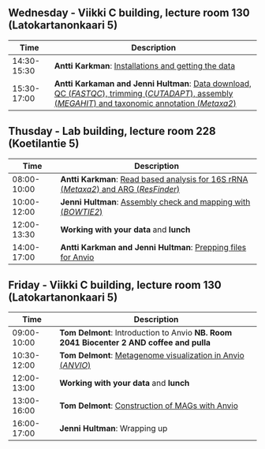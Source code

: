 ## Wednesday - Viikki C building, lecture room 130 (Latokartanonkaari 5)
| Time | Description |
| --- | --- |
| 14:30-15:30 | **Antti Karkman**: [Installations and getting the data](https://github.com/INNUENDOCON/MicrobialGenomeMetagenomeCourse/blob/master/MetagenomeInstallations.md)|
| 15:30-17:00 | **Antti Karkaman and Jenni Hultman**: [Data download, QC (*FASTQC*), trimming (*CUTADAPT*), assembly (*MEGAHIT*) and taxonomic annotation (*Metaxa2*)](https://github.com/INNUENDOCON/MicrobialGenomeMetagenomeCourse/blob/master/MetagenomePart1.md)|

## Thusday - Lab building, lecture room 228 (Koetilantie 5)
| Time | Description |
| --- | --- |
| 08:00-10:00 | **Antti Karkman**: [Read based analysis for 16S rRNA (*Metaxa2*) and ARG (*ResFinder*)](https://github.com/INNUENDOCON/MicrobialGenomeMetagenomeCourse/blob/master/MetagenomePart2.md) |
| 10:00-12:00 | **Jenni Hultman**: [Assembly check and mapping with (*BOWTIE2*)](https://github.com/INNUENDOCON/MicrobialGenomeMetagenomeCourse/blob/master/MetagenomePart3.md) |
| 12:00-13:30 | **Working with your data** and **lunch** |
| 14:00-17:00 | **Antti Karkman and Jenni Hultman**: [Prepping files for Anvio](https://github.com/INNUENDOCON/MicrobialGenomeMetagenomeCourse/blob/master/MetagenomePart3.md) |


## Friday - Viikki C building, lecture room 130 (Latokartanonkaari 5)
| Time | Description |
| --- | --- |
| 09:00-10:00 | **Tom Delmont**: Introduction to Anvio **NB. Room 2041 Biocenter 2 AND coffee and pulla** |
| 10:30-12:00 | **Tom Delmont**: [Metagenome visualization in Anvio (*ANVIO*)](https://github.com/INNUENDOCON/MicrobialGenomeMetagenomeCourse/blob/master/MetagenomePart4.md) |
| 12:00-13:00 | **Working with your data** and **lunch** |
| 13:00-16:00 | **Tom Delmont**: [Construction of MAGs with Anvio](https://github.com/INNUENDOCON/MicrobialGenomeMetagenomeCourse/blob/master/MetagenomePart4.md) |
| 16:00-17:00 | **Jenni Hultman**: Wrapping up |
